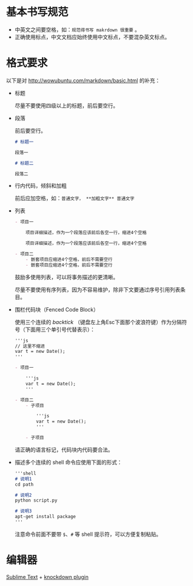 # 基本书写规范

- 中英文之间要空格，如：`规范得书写 makrdown 很重要` 。
- 正确使用标点，中文文档应始终使用中文标点，不要混杂英文标点。

# 格式要求

以下是对 http://wowubuntu.com/markdown/basic.html 的补充：

- 标题

    尽量不要使用四级以上的标题，前后要空行。

- 段落

    前后要空行。

    ```markdown
    # 标题一

    段落一

    # 标题二

    段落二
    ```

- 行内代码，倾斜和加粗

    前后应加空格，如：`普通文字， **加粗文字** 普通文字`

- 列表

    ```markdown
    - 项目一

        项目详细描述，作为一个段落应该前后各空一行，缩进4个空格

        项目详细描述，作为一个段落应该前后各空一行，缩进4个空格

    - 项目二
        - 嵌套项目应缩进4个空格，前后不需要空行
        - 嵌套项目应缩进4个空格，前后不需要空行
    ```

    鼓励多使用列表，可以将事务描述的更清晰。

    尽量不要使用有序列表，因为不容易维护，除非下文要通过序号引用列表条目。

- 围栏代码块（Fenced Code Block）

    使用三个连续的 *backtick* （键盘左上角Esc下面那个波浪符键）作为分隔符号（下面用三个单引号代替表示）：

    ```markdown
    '''js
    // 这里不缩进
    var t = new Date();
    '''
    ```

    ```markdown
    - 项目一

        '''js
        var t = new Date();
        '''

    - 项目二
        - 子项目

            '''js
            var t = new Date();
            '''

        - 子项目
    ```

    请正确的语言标记，代码块内代码要合法。

- 描述多个连续的 shell 命令应使用下面的形式：

    ```markdown
    '''shell
    # 说明1
    cd path

    # 说明2
    python script.py

    # 说明3
    apt-get install package
    '''
    ```

    注意命令前面不要带 `$`、`#` 等 shell 提示符，可以方便复制粘贴。

# 编辑器

[Sublime Text](http://www.sublimetext.com/) + [knockdown plugin](https://github.com/aziz/knockdown)
